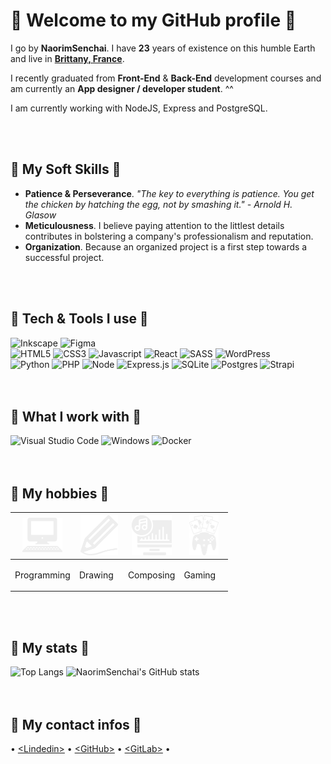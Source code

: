<h1>🍁 Welcome to my GitHub profile 🍁</h1>
<p>I go by <strong>NaorimSenchai</strong>. I have <b>23</b> years of existence on this humble Earth and live in <a href="https://www.google.fr/maps/place/Bretagne/@48.0676074,-5.3211645,7z/data=!3m1!4b1!4m5!3m4!1s0x4811ca61ae7e8eaf:0x10ca5cd36df24b0!8m2!3d48.2020471!4d-2.9326435"><b>Brittany, France</b></a>.</p>
<p>I recently graduated from <b>Front-End</b> & <b>Back-End</b> development courses and am currently an <b>App designer / developer student</b>. ^^</p>
<p>I am currently working with NodeJS, Express and PostgreSQL.</p>
<br>
<br>
<h2>🍁 My Soft Skills 🍁</h2>
<ul>
  <li><b>Patience & Perseverance</b>. <i>"The key to everything is patience. You get the chicken by hatching the egg, not by smashing it." - Arnold H. Glasow</i></li>
  <li><b>Meticulousness</b>. I believe paying attention to the littlest details contributes in bolstering a company's professionalism and reputation.</li>
  <li><b>Organization</b>. Because an organized project is a first step towards a successful project.</li>
</ul>
<br>
<br>
<div>
  <h2>🍁 Tech & Tools I use 🍁</h2>
  <div>
    <img alt="Inkscape" src="https://img.shields.io/badge/Inkscape-e0e0e0?style=for-the-badge&logo=inkscape&logoColor=080A13">
    <img alt="Figma" src="https://img.shields.io/badge/figma-%23F24E1E.svg?style=for-the-badge&logo=figma&logoColor=white">
  </div>
  <div>
    <img alt="HTML5" src="https://img.shields.io/badge/HTML5-E34F26?style=for-the-badge&logo=html5&logoColor=white">
    <img alt="CSS3" src="https://img.shields.io/badge/CSS3-1572B6?style=for-the-badge&logo=css3&logoColor=white">
    <img alt="Javascript" src="https://img.shields.io/badge/JavaScript-F7DF1E?style=for-the-badge&logo=javascript&logoColor=black">
    <img alt="React" src="https://img.shields.io/badge/react-%2320232a.svg?style=for-the-badge&logo=react&logoColor=%2361DAFB">
    <img alt="SASS" src="https://img.shields.io/badge/SASS-hotpink.svg?style=for-the-badge&logo=SASS&logoColor=white">
    <img alt="WordPress" src="https://img.shields.io/badge/WordPress-%23117AC9.svg?style=for-the-badge&logo=WordPress&logoColor=white">
  </div>
  <div>
    <img alt="Python" src="https://img.shields.io/badge/python-3670A0?style=for-the-badge&logo=python&logoColor=ffdd54">
    <img alt="PHP" src="https://img.shields.io/badge/php-%23777BB4.svg?style=for-the-badge&logo=php&logoColor=white">
    <img alt="Node" src="https://img.shields.io/badge/node.js-6DA55F?style=for-the-badge&logo=node.js&logoColor=white">
    <img alt="Express.js" src="https://img.shields.io/badge/express.js-%23404d59.svg?style=for-the-badge&logo=express&logoColor=%2361DAFB">
    <img alt="SQLite" src="https://img.shields.io/badge/sqlite-%2307405e.svg?style=for-the-badge&logo=sqlite&logoColor=white">
    <img alt="Postgres" src="https://img.shields.io/badge/postgres-%23316192.svg?style=for-the-badge&logo=postgresql&logoColor=white">
    <img alt="Strapi" src="https://img.shields.io/badge/strapi-%232E7EEA.svg?style=for-the-badge&logo=strapi&logoColor=white">
  </div>
</div>
<br>
<br>
<div>
  <h2>🍁 What I work with 🍁</h2>
  <div>
    <img alt="Visual Studio Code" src="https://img.shields.io/badge/Visual%20Studio%20Code-0078d7.svg?style=for-the-badge&logo=visual-studio-code&logoColor=white">
    <img alt="Windows" src="https://img.shields.io/badge/Windows-0078D6?style=for-the-badge&logo=windows&logoColor=white">
    <img alt="Docker" src="https://img.shields.io/badge/docker-%230db7ed.svg?style=for-the-badge&logo=docker&logoColor=white">
  </div>
</div>
<br>
<br>
<div>
  <h2>🍁 My hobbies 🍁</h2>
  <table>
    <thead>
      <tr>
        <th>
          <img alt="Programming" style="width: 64px; height: 64px; object-fit: contain;" src="https://raw.githubusercontent.com/NaorimSenchai/NaorimSenchai/main/programming.svg">
        </th>
        <th>
          <img alt="Drawing" style="width: 64px; height: 64px; object-fit: contain;" src="https://raw.githubusercontent.com/NaorimSenchai/NaorimSenchai/main/drawing.svg">
        </th>
        <th>
          <img alt="Composing" style="width: 64px; height: 64px; object-fit: contain;" src="https://raw.githubusercontent.com/NaorimSenchai/NaorimSenchai/e166e255f5cd81047c118e24c4e8f7fe0f207182/composing.svg">
        </th>
        <th>
          <img alt="Gaming" style="width: 64px; height: 64px; object-fit: contain;" src="https://raw.githubusercontent.com/NaorimSenchai/NaorimSenchai/main/gaming.svg">
        </th>
      </tr>
    </thead>
    <tbody>
      <tr>
        <td><p>Programming</p></td>
        <td><p>Drawing</p></td>
        <td><p>Composing</p></td>
        <td><p>Gaming</p></td>
      </tr>
    </tbody>
  </table>
</div>
<br>
<br>
<div>
  <h2>🍁 My stats 🍁</h2>
  <img alt="Top Langs" src="https://github-readme-stats.vercel.app/api/top-langs/?username=naorimsenchai&layout=compact&text_color=fefefe&theme=dark&hide_border=true&bg_color=-45,B626FF,FF2684">
  <img alt="NaorimSenchai's GitHub stats" src="https://github-readme-stats.vercel.app/api?username=naorimsenchai&show_icons=true&text_color=fefefe&theme=dark&hide_border=true&bg_color=45,26FFFF,268BFF">
</div>
<br>
<br>
<div>
  <h2>🍁 My contact infos 🍁</h2>
  <p>
    •
    <a href="https://www.linkedin.com/in/romain-chenais/">&lt;Lindedin&gt;</a>
    •
    <a href="https://github.com/NaorimSenchai">&lt;GitHub&gt;</a>
    •
    <a href="https://gitlab.com/naorimsenchai">&lt;GitLab&gt;</a>
    •
  </p>
</div>
